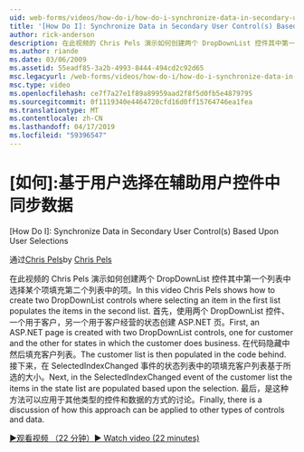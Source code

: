 ```yaml
---
uid: web-forms/videos/how-do-i/how-do-i-synchronize-data-in-secondary-user-controls-based-upon-user-selections
title: '[How Do I]: Synchronize Data in Secondary User Control(s) Based Upon User Selections | Microsoft Docs'
author: rick-anderson
description: 在此视频的 Chris Pels 演示如何创建两个 DropDownList 控件其中第一个列表中选择某个项填充第二个列表中的项。 Firs...
ms.author: riande
ms.date: 03/06/2009
ms.assetid: 55eadf85-3a2b-4993-8444-494cd2c92d65
msc.legacyurl: /web-forms/videos/how-do-i/how-do-i-synchronize-data-in-secondary-user-controls-based-upon-user-selections
msc.type: video
ms.openlocfilehash: ce7f7a27e1f89a89959aad2f8f5d0fb5e4879795
ms.sourcegitcommit: 0f1119340e4464720cfd16d0ff15764746ea1fea
ms.translationtype: MT
ms.contentlocale: zh-CN
ms.lasthandoff: 04/17/2019
ms.locfileid: "59396547"
---
```

# <a name="how-do-i-synchronize-data-in-secondary-user-controls-based-upon-user-selections"></a>[如何]:基于用户选择在辅助用户控件中同步数据
[How Do I]: Synchronize Data in Secondary User Control(s) Based Upon User Selections

<span data-ttu-id="5d624-104">通过[Chris Pels](https://twitter.com/chrispels)</span><span class="sxs-lookup"><span data-stu-id="5d624-104">by [Chris Pels](https://twitter.com/chrispels)</span></span>

<span data-ttu-id="5d624-105">在此视频的 Chris Pels 演示如何创建两个 DropDownList 控件其中第一个列表中选择某个项填充第二个列表中的项。</span><span class="sxs-lookup"><span data-stu-id="5d624-105">In this video Chris Pels shows how to create two DropDownList controls where selecting an item in the first list populates the items in the second list.</span></span> <span data-ttu-id="5d624-106">首先，使用两个 DropDownList 控件、 一个用于客户，另一个用于客户经营的状态创建 ASP.NET 页。</span><span class="sxs-lookup"><span data-stu-id="5d624-106">First, an ASP.NET page is created with two DropDownList controls, one for customer and the other for states in which the customer does business.</span></span> <span data-ttu-id="5d624-107">在代码隐藏中然后填充客户列表。</span><span class="sxs-lookup"><span data-stu-id="5d624-107">The customer list is then populated in the code behind.</span></span> <span data-ttu-id="5d624-108">接下来，在 SelectedIndexChanged 事件的状态列表中的项填充客户列表基于所选的大小。</span><span class="sxs-lookup"><span data-stu-id="5d624-108">Next, in the SelectedIndexChanged event of the customer list the items in the state list are populated based upon the selection.</span></span> <span data-ttu-id="5d624-109">最后，是这种方法可以应用于其他类型的控件和数据的方式的讨论。</span><span class="sxs-lookup"><span data-stu-id="5d624-109">Finally, there is a discussion of how this approach can be applied to other types of controls and data.</span></span>

[<span data-ttu-id="5d624-110">&#9654;观看视频 （22 分钟）</span><span class="sxs-lookup"><span data-stu-id="5d624-110">&#9654; Watch video (22 minutes)</span></span>](https://channel9.msdn.com/Blogs/ASP-NET-Site-Videos/how-do-i-synchronize-data-in-secondary-user-controls-based-upon-user-selections)
